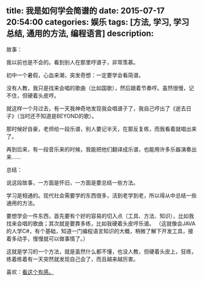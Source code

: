 title: 我是如何学会简谱的
date: 2015-07-17 20:54:00
categories: 娱乐
tags: [方法, 学习, 学习总结, 通用的方法, 编程语言]
description:
---
故事：

我以前也是不会的。看到别人在那里哼谱子，非常羡慕。

初中一个暑假，心血来潮，突发奇想：一定要学会看简谱。

没有人教，我只是找来会唱的歌曲（比如国歌），然后跟着节奏哼。虽然很慢，记不住，但硬着头皮哼。

就这样一个月过去，有一天我神奇地发现我会唱谱子了，我自己哼出了《逝去日子》（当时还不知道是BEYOND的歌）。

那时候好自豪，老师给一段乐谱，别人要记半天，在那反复练，而我看着就唱出来了。

再到后来，有一段音乐来的时候，我能把他们翻译成乐谱，也能用许多乐器演奏出来......

总结：

说这段故事，一方面是怀旧，一方面是要总结一些方法。

学习是相通的。现代社会需要学的东西很多，活到老学到老，所以得从中总结一些通用的方法。

要想学会一件东西，首先要有个好的容易的切入点（工具、方法、知识），比如我找来会唱的歌曲；其次就是要靠多练，比如我硬着头皮哼乐谱。
（这就像会JAVA的人学C#，有个基础，知道一门编程语言知识的大概，稍微了解下开发工具，接着多动手，慢慢就可以做事情了。）

这就是学习的一个方法，就是虽然什么都不懂，也没人教，但硬着头皮上，狂练，练着练着有一天突然就发现自己会了，而且越来越厉害。

喜欢：[看这个有感。](http://v.youku.com/v_show/id_XNTAxNDQwODM2.html?from=s1.8-1-1.2)
